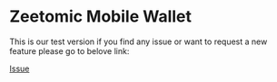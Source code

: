 # Zeetomic Mobile Wallet
This is our test version if you find any issue or want to request a new feature please go to belove link:

[Issue](https://github.com/zeetomic/mobile/issues)
